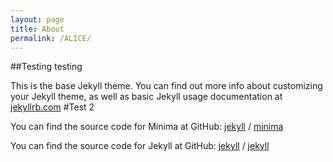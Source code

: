 ```yaml
---
layout: page
title: About
permalink: /ALICE/
---
```

##Testing testing

This is the base Jekyll theme. You can find out more info about customizing your Jekyll theme, as well as basic Jekyll usage documentation at [jekyllrb.com](https://jekyllrb.com/)
#Test 2

You can find the source code for Minima at GitHub:
[jekyll][jekyll-organization] /
[minima](https://github.com/jekyll/minima)

You can find the source code for Jekyll at GitHub:
[jekyll][jekyll-organization] /
[jekyll](https://github.com/jekyll/jekyll)


[jekyll-organization]: https://github.com/jekyll
